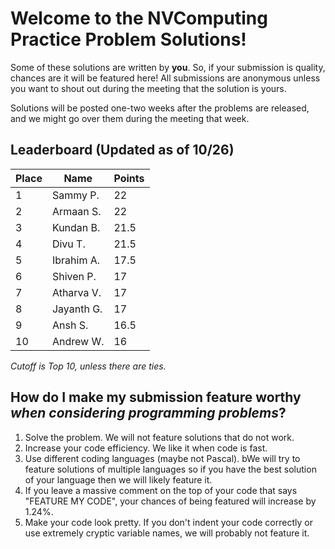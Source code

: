 # Welcome to the NVComputing Practice Problem Solutions!
Some of these solutions are written by **you**. So, if your submission is quality, chances are it will be featured here! All submissions are anonymous unless you want to
shout out during the meeting that the solution is yours.

Solutions will be posted one-two weeks after the problems are released, and we might go over them during the meeting that week.

## Leaderboard (Updated as of 10/26)
| Place | Name | Points |
| ----------- | ----------- | ----------- |
| 1 |  Sammy P.   | 22 |
| 2 |  Armaan S.  | 22 |
| 3 |  Kundan B.  | 21.5 |
| 4 |  Divu T.    | 21.5 |
| 5 |  Ibrahim A. | 17.5 |
| 6 |  Shiven P.  | 17 |
| 7 |  Atharva V. | 17 |
| 8 |  Jayanth G. | 17 |
| 9 |  Ansh S.    | 16.5 |
| 10 | Andrew W.  | 16 |


*Cutoff is Top 10, unless there are ties.*

## How do I make my submission feature worthy *when considering programming problems*?
1. Solve the problem. We will not feature solutions that do not work.
2. Increase your code efficiency. We like it when code is fast.
3. Use different coding languages (maybe not Pascal). bWe will try to feature solutions of multiple languages so if you have the best solution of your language
then we will likely feature it.
4. If you leave a massive comment on the top of your code that says "FEATURE MY CODE", your chances of being featured will increase by 1.24%.
5. Make your code look pretty. If you don't indent your code correctly or use extremely cryptic variable names, we will probably not feature it.
